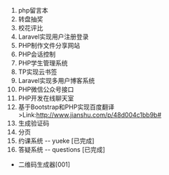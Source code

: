 1. php留言本
2. 转盘抽奖
3. 校花评比
4. Laravel实现用户注册登录
5. PHP制作文件分享网站
6. PHP会话控制
7. PHP学生管理系统
8. TP实现云书签
9. Laravel实现多用户博客系统
10. PHP微信公众号接口
11. PHP开发在线聊天室
12. 基于Bootstrap和PHP实现百度翻译 >Link:http://www.jianshu.com/p/48d004c1bb9b#
13. 生成验证码
14. 分页
15. 约课系统 -- yueke [已完成]
16. 答疑系统 -- questions [已完成]
- 二维码生成器[001]
